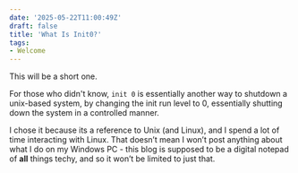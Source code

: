 ```yaml
---
date: '2025-05-22T11:00:49Z'
draft: false
title: 'What Is Init0?'
tags:
- Welcome
---
```

This will be a short one. 

For those who didn't know, `init 0` is essentially another way to shutdown a unix-based system, by changing the init run level to 0, essentially shutting down the system in a controlled manner. 

I chose it because its a reference to Unix (and Linux), and I spend a lot of time interacting with Linux. That doesn’t mean I won’t post anything about what I do on my Windows PC - this blog is supposed to be a digital notepad of **all** things techy, and so it won’t be limited to just that.